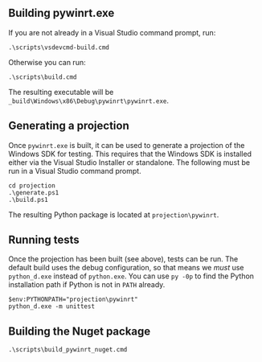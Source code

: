 

## Building pywinrt.exe

If you are not already in a Visual Studio command prompt, run:

    .\scripts\vsdevcmd-build.cmd

Otherwise you can run:

    .\scripts\build.cmd

The resulting executable will be `_build\Windows\x86\Debug\pywinrt\pywinrt.exe`.


## Generating a projection

Once `pywinrt.exe` is built, it can be used to generate a projection of the
Windows SDK for testing. This requires that the Windows SDK is installed either
via the Visual Studio Installer or standalone. The following must be run in
a Visual Studio command prompt.

    cd projection
    .\generate.ps1
    .\build.ps1

The resulting Python package is located at `projection\pywinrt`.

## Running tests

Once the projection has been built (see above), tests can be run. The default
build uses the debug configuration, so that means we _must_ use `python_d.exe`
instead of `python.exe`. You can use `py -0p` to find the Python installation
path if Python is not in `PATH` already.

    $env:PYTHONPATH="projection\pywinrt"
    python_d.exe -m unittest

## Building the Nuget package

    .\scripts\build_pywinrt_nuget.cmd
